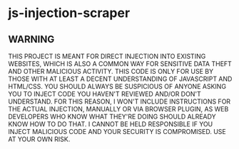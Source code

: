 # js-injection-scraper

## WARNING
THIS PROJECT IS MEANT FOR DIRECT INJECTION INTO EXISTING WEBSITES, WHICH IS ALSO A COMMON WAY FOR SENSITIVE DATA THEFT AND OTHER MALICIOUS ACTIVITY.  THIS CODE IS ONLY FOR USE BY THOSE WITH AT LEAST A DECENT UNDERSTANDING OF JAVASCRIPT AND HTML/CSS.  YOU SHOULD ALWAYS BE SUSPICIOUS OF ANYONE ASKING YOU TO INJECT CODE YOU HAVEN'T REVIEWED AND/OR DON'T UNDERSTAND.  FOR THIS REASON, I WON'T INCLUDE INSTRUCTIONS FOR THE ACTUAL INJECTION, MANUALLY OR VIA BROWSER PLUGIN, AS WEB DEVELOPERS WHO KNOW WHAT THEY'RE DOING SHOULD ALREADY KNOW HOW TO DO THAT.  I CANNOT BE HELD RESPONSIBLE IF YOU INJECT MALICIOUS CODE AND YOUR SECURITY IS COMPROMISED.  USE AT YOUR OWN RISK.
